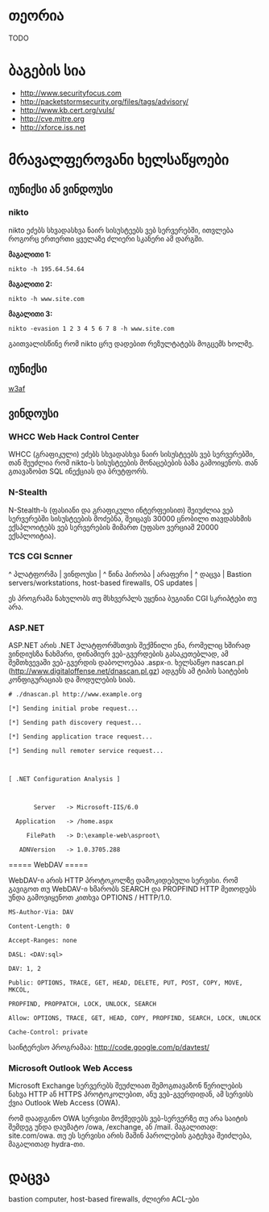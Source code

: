 # თეორია

TODO

# ბაგების სია

  * http://www.securityfocus.com
  * http://packetstormsecurity.org/files/tags/advisory/
  * http://www.kb.cert.org/vuls/
  * http://cve.mitre.org
  * http://xforce.iss.net

# მრავალფეროვანი ხელსაწყოები

## იუნიქსი ან ვინდოუსი

### nikto

nikto ეძებს სხვადასხვა ნაირ სისუსტეებს ვებ სერვერებში, ითვლება როგორც ერთერთი ყველაზე ძლიერი სკანერი ამ დარგში.

**მაგალითი 1:**

```
nikto -h 195.64.54.64
```

**მაგალითი 2:**

```
nikto -h www.site.com
```

**მაგალითი 3:**

```
nikto -evasion 1 2 3 4 5 6 7 8 -h www.site.com
```

გაითვალისწინე რომ nikto ცრუ დადებით რეზულტატებს მოგცემს ხოლმე.

## იუნიქსი

[w3af](https://zonkey21.github.io/network/http/w3af)

## ვინდოუსი

### WHCC Web Hack Control Center

WHCC (გრაფიკული) ეძებს სხვადასხვა ნაირ სისუსტეებს ვებ სერვერებში, თან შეუძლია რომ nikto-ს სისუსტეების მონაცებების ბაზა გამოიყენოს.
თან გთავაზობთ SQL ინექციას და ბრუტფორს.

### N-Stealth

N-Stealth-ს (ფასიანი და გრაფიკული ინტერფეისით) შეიუძლია ვებ სერვერებში სისუსტეების მოძებნა, შეიცავს 30000 ცნობილი თავდასხმის ექსპლოიტებს ვებ სერვერების მიმართ (უფასო ვერციაშ 20000 ექსპლოიტია).

### TCS CGI Scnner

^ პლატფორმა | ვინდოუსი |
^ წინა პირობა | არაფერი |
^ დაცვა       | Bastion servers/workstations, host-based firewalls, OS updates |

ეს პროგრამა ნახულობს თუ მსხვერპლს უყენია ბუგიანი CGI სკრიპტები თუ არა.


### ASP.NET

ASP.NET არის .NET პლატფორმსთვის შექმნილი ენა, რომელიც ხშირად ვინდიუსზა ნახმარი, დინამიურ ვებ-გვერდების გასაკეთებლად, ამ შემთხვევაში ვებ-გვერდის დაბოლოებაა .aspx-ი.
ხელსაწყო nascan.pl (http://www.digitaloffense.net/dnascan.pl.gz) ადგენს ამ ტიპის საიტების კონფიგურაციას და მოდულების სიას.

```
# ./dnascan.pl http://www.example.org

[*] Sending initial probe request...

[*] Sending path discovery request...

[*] Sending application trace request...

[*] Sending null remoter service request...



[ .NET Configuration Analysis ]



       Server   -> Microsoft-IIS/6.0

  Application   -> /home.aspx

     FilePath   -> D:\example-web\asproot\

   ADNVersion   -> 1.0.3705.288
```

===== WebDAV =====

WebDAV-ი არის HTTP პროტოკოლზე დამოკიდებული სერვისი. რომ გავიგოთ თუ WebDAV-ი ხმარობს SEARCH და PROPFIND HTTP მეთოდებს უნდა გამოვიყენოთ კითხვა OPTIONS / HTTP/1.0.

```
MS-Author-Via: DAV

Content-Length: 0

Accept-Ranges: none

DASL: <DAV:sql>

DAV: 1, 2

Public: OPTIONS, TRACE, GET, HEAD, DELETE, PUT, POST, COPY, MOVE, MKCOL, 

PROPFIND, PROPPATCH, LOCK, UNLOCK, SEARCH

Allow: OPTIONS, TRACE, GET, HEAD, COPY, PROPFIND, SEARCH, LOCK, UNLOCK

Cache-Control: private
```

საინტერესო პროგრამაა: http://code.google.com/p/davtest/

### Microsoft Outlook Web Access

Microsoft Exchange სერვერებს შეუძლიათ შემოგთავაზონ წერილების ნახვა HTTP ან HTTPS პროტოკოლებით, ანუ ვებ-გვერდიდან, ამ სერვისს ქვია Outlook Web Access (OWA).

რომ დაადგინო OWA სერვისი მოქმედებს ვებ-სერვერზე თუ არა საიტის შემდეგ უნდა დაუმატო /owa, /exchange, ან /mail. მაგალითად: site.com/owa.
თუ ეს სერვისი არის მაშინ პაროლების გატეხვა შეიძლება, მაგალითად hydra-თი.


# დაცვა

bastion computer, host-based firewalls, ძლიერი ACL-ები

